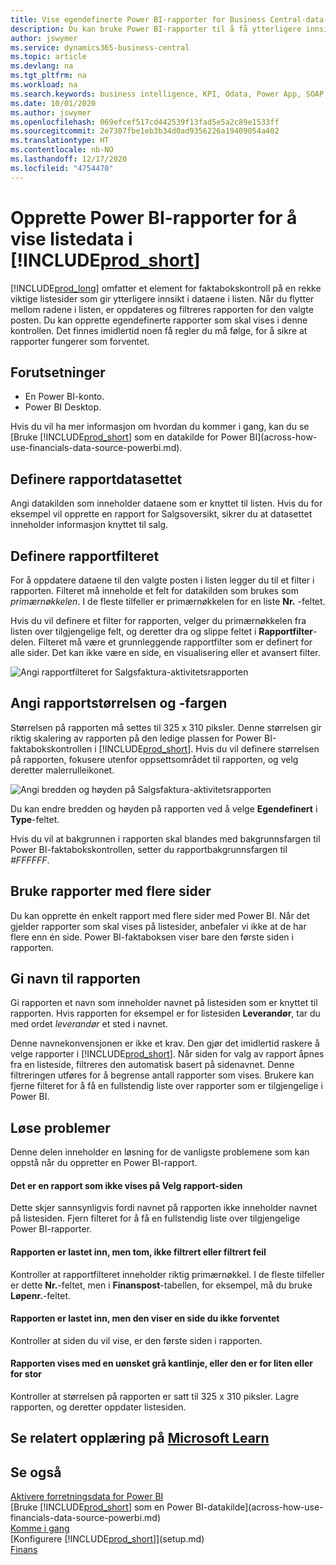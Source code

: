 ```yaml
---
title: Vise egendefinerte Power BI-rapporter for Business Central-data | Microsoft Docs
description: Du kan bruke Power BI-rapporter til å få ytterligere innsikt i data i lister.
author: jswymer
ms.service: dynamics365-business-central
ms.topic: article
ms.devlang: na
ms.tgt_pltfrm: na
ms.workload: na
ms.search.keywords: business intelligence, KPI, Odata, Power App, SOAP, analysis
ms.date: 10/01/2020
ms.author: jswymer
ms.openlocfilehash: 069efcef517cd442539f13fad5e5a2c89e1533ff
ms.sourcegitcommit: 2e7307fbe1eb3b34d0ad9356226a19409054a402
ms.translationtype: HT
ms.contentlocale: nb-NO
ms.lasthandoff: 12/17/2020
ms.locfileid: "4754470"
---
```

# <a name="creating-power-bi-reports-for-displaying-list-data-in-prod_short"></a>Opprette Power BI-rapporter for å vise listedata i [!INCLUDE[prod_short](includes/prod_short.md)]

[!INCLUDE[prod_long](includes/prod_long.md)] omfatter et element for faktabokskontroll på en rekke viktige listesider som gir ytterligere innsikt i dataene i listen. Når du flytter mellom radene i listen, er oppdateres og filtreres rapporten for den valgte posten. Du kan opprette egendefinerte rapporter som skal vises i denne kontrollen. Det finnes imidlertid noen få regler du må følge, for å sikre at rapporter fungerer som forventet.  

## <a name="prerequisites"></a>Forutsetninger

- En Power BI-konto.
- Power BI Desktop.

Hvis du vil ha mer informasjon om hvordan du kommer i gang, kan du se [Bruke [!INCLUDE[prod_short](includes/prod_short.md)] som en datakilde for Power BI](across-how-use-financials-data-source-powerbi.md).

## <a name="defining-the-report-data-set"></a>Definere rapportdatasettet

Angi datakilden som inneholder dataene som er knyttet til listen. Hvis du for eksempel vil opprette en rapport for Salgsoversikt, sikrer du at datasettet inneholder informasjon knyttet til salg.  

## <a name="defining-the-report-filter"></a>Definere rapportfilteret

For å oppdatere dataene til den valgte posten i listen legger du til et filter i rapporten. Filteret må inneholde et felt for datakilden som brukes som *primærnøkkelen*. I de fleste tilfeller er primærnøkkelen for en liste **Nr.** -feltet.

Hvis du vil definere et filter for rapporten, velger du primærnøkkelen fra listen over tilgjengelige felt, og deretter dra og slippe feltet i **Rapportfilter**-delen. Filteret må være et grunnleggende rapportfilter som er definert for alle sider. Det kan ikke være en side, en visualisering eller et avansert filter.

![Angi rapportfilteret for Salgsfaktura-aktivitetsrapporten](./media/across-how-use-powerbi-reports-factbox/financials-powerbi-report-filter-v3.png)

## <a name="setting-the-report-size-and-color"></a>Angi rapportstørrelsen og -fargen

Størrelsen på rapporten må settes til 325 x 310 piksler. Denne størrelsen gir riktig skalering av rapporten på den ledige plassen for Power BI-faktabokskontrollen i [!INCLUDE[prod_short](includes/prod_short.md)]. Hvis du vil definere størrelsen på rapporten, fokusere utenfor oppsettsområdet til rapporten, og velg deretter malerrulleikonet.

![Angi bredden og høyden på Salgsfaktura-aktivitetsrapporten](./media/across-how-use-powerbi-reports-factbox/financials-powerbi-report-sizing-v3.png)

Du kan endre bredden og høyden på rapporten ved å velge **Egendefinert** i **Type**-feltet.

Hvis du vil at bakgrunnen i rapporten skal blandes med bakgrunnsfargen til Power BI-faktabokskontrollen, setter du rapportbakgrunnsfargen til *#FFFFFF*. 

## <a name="using-reports-with-multiple-pages"></a>Bruke rapporter med flere sider

Du kan opprette én enkelt rapport med flere sider med Power BI. Når det gjelder rapporter som skal vises på listesider, anbefaler vi ikke at de har flere enn én side. Power BI-faktaboksen viser bare den første siden i rapporten.

## <a name="naming-the-report"></a>Gi navn til rapporten

Gi rapporten et navn som inneholder navnet på listesiden som er knyttet til rapporten. Hvis rapporten for eksempel er for listesiden **Leverandør**, tar du med ordet *leverandør* et sted i navnet.  

Denne navnekonvensjonen er ikke et krav. Den gjør det imidlertid raskere å velge rapporter i [!INCLUDE[prod_short](includes/prod_short.md)]. Når siden for valg av rapport åpnes fra en listeside, filtreres den automatisk basert på sidenavnet. Denne filtreringen utføres for å begrense antall rapporter som vises. Brukere kan fjerne filteret for å få en fullstendig liste over rapporter som er tilgjengelige i Power BI.  

## <a name="fixing-problems"></a>Løse problemer

Denne delen inneholder en løsning for de vanligste problemene som kan oppstå når du oppretter en Power BI-rapport.  

#### <a name="you-cant-see-a-report-on-the-select-report-page"></a>Det er en rapport som ikke vises på Velg rapport-siden

Dette skjer sannsynligvis fordi navnet på rapporten ikke inneholder navnet på listesiden. Fjern filteret for å få en fullstendig liste over tilgjengelige Power BI-rapporter.  

#### <a name="report-is-loaded-but-blank-not-filtered-or-filtered-incorrectly"></a>Rapporten er lastet inn, men tom, ikke filtrert eller filtrert feil

Kontroller at rapportfilteret inneholder riktig primærnøkkel. I de fleste tilfeller er dette **Nr.**-feltet, men i **Finanspost**-tabellen, for eksempel, må du bruke **Løpenr.**-feltet.

#### <a name="report-is-loaded-but-it-shows-a-page-you-didnt-expect"></a>Rapporten er lastet inn, men den viser en side du ikke forventet

Kontroller at siden du vil vise, er den første siden i rapporten.  

#### <a name="report-appears-with-an-unwanted-gray-boarder-or-its-too-small-or-too-large"></a>Rapporten vises med en uønsket grå kantlinje, eller den er for liten eller for stor

Kontroller at størrelsen på rapporten er satt til 325 x 310 piksler. Lagre rapporten, og deretter oppdater listesiden.  

## <a name="see-related-training-at-microsoft-learn"></a>Se relatert opplæring på [Microsoft Learn](/learn/modules/configure-powerbi-excel-dynamics-365-business-central/index)

## <a name="see-also"></a>Se også

[Aktivere forretningsdata for Power BI](admin-powerbi.md)  
[Bruke [!INCLUDE[prod_short](includes/prod_short.md)] som en Power BI-datakilde](across-how-use-financials-data-source-powerbi.md)  
[Komme i gang](product-get-started.md)  
[Konfigurere [!INCLUDE[prod_short](includes/prod_short.md)]](setup.md)  
[Finans](finance.md)  
